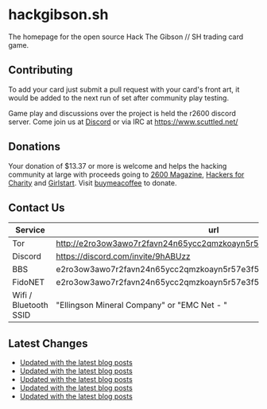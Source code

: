 # hackgibson.sh
The homepage for the open source Hack The Gibson // SH trading card game.


## Contributing

To add your card just submit a pull request with your card's front art, it would be added to the next run of set after community play testing.

Game play and discussions over the project is held the r2600 discord server. Come join us at [Discord](https://discord.com/invite/9hABUzz) or via IRC at https://www.scuttled.net/


## Donations

Your donation of $13.37 or more is welcome and helps the hacking community at large with proceeds going to [2600 Magazine](https://2600.com/), [Hackers for Charity](https://hackersforcharity.org) and [Girlstart](https://girlstart.org).  Visit [buymeacoffee](https://www.buymeacoffee.com/hackgibson.sh) to donate.


## Contact Us

Service | url
-|-
Tor | http://e2ro3ow3awo7r2favn24n65ycc2qmzkoayn5r57e3f56nvjwdcgg32ad.onion
Discord | https://discord.com/invite/9hABUzz
BBS | e2ro3ow3awo7r2favn24n65ycc2qmzkoayn5r57e3f56nvjwdcgg32ad.onion:23
FidoNET | e2ro3ow3awo7r2favn24n65ycc2qmzkoayn5r57e3f56nvjwdcgg32ad.onion:24554
Wifi / Bluetooth SSID | "Ellingson Mineral Company" or "EMC Net - <fidonet address>"

## Latest Changes
<!-- BLOG-POST-LIST:START -->
- [Updated with the latest blog posts](https://github.com/DFW2600/hackgibson.sh/commit/53e6f959630b125b8cb1f80caf89c553231f33c7)
- [Updated with the latest blog posts](https://github.com/DFW2600/hackgibson.sh/commit/4a76601d0406f642f5cfd668994cd9aa066af4cd)
- [Updated with the latest blog posts](https://github.com/DFW2600/hackgibson.sh/commit/1eb3dc9ee7c49c4a2ea3c597c7f3d2b859c1caef)
- [Updated with the latest blog posts](https://github.com/DFW2600/hackgibson.sh/commit/9635bfa79c7aa137edcce936f5b0798d85ae602f)
- [Updated with the latest blog posts](https://github.com/DFW2600/hackgibson.sh/commit/bf29f70c4340d715822561c268a1aa0cfd69c668)
<!-- BLOG-POST-LIST:END -->
